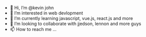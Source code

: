 - 👋 Hi, I’m @kevin john
- 👀 I’m interested in web devlopment
- 🌱 I’m currently learning javascript, vue.js, react.js and more
- 💞️ I’m looking to collaborate with jjedson, lennon and more guys
- 📫 How to reach me ...

<!---
kevin-github-code/kevin-github-code is a ✨ special ✨ repository because its `README.md` (this file) appears on your GitHub profile.
You can click the Preview link to take a look at your changes.
--->

